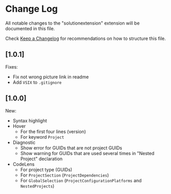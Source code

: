 # Change Log

All notable changes to the "solutionextension" extension will be documented in this file.

Check [Keep a Changelog](http://keepachangelog.com/) for recommendations on how to structure this file.

## [1.0.1]

Fixes:

* Fix not wrong picture link in readme
* Add `VSIX` to `.gitignore`

## [1.0.0]

New:

* Syntax highlight
* Hover
  * For the first four lines (version)
  * For keyword `Project`
* Diagnostic
  * Show error for GUIDs that are not project GUIDs
  * Show warning for GUIDs that are used several times in "Nested Project" declaration
* CodeLens
  * For project type (GUIDs)
  * For `ProjectSection` (`ProjectDependencies`)
  * For `GlobalSelection` (`ProjectConfigurationPlatforms` and `NestedProjects`)

